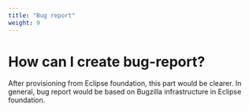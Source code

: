 ```yaml
---
title: "Bug report"
weight: 9
---
```


# How can I create bug-report?

After provisioning from Eclipse foundation, this part would be clearer. In general, bug report would be based on Bugzilla infrastructure in Eclipse foundation.

